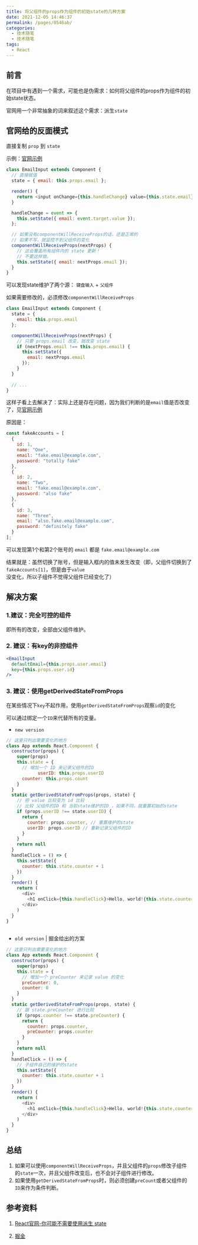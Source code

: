 ```yaml
---
title: 将父组件的props作为组件的初始state的几种方案
date: 2021-12-05 14:46:37
permalink: /pages/0546ab/
categories:
  - 技术随笔
  - 技术随笔
tags:
  - React
---
```

## 前言

在项目中有遇到一个需求，可能也是伪需求：如何将父组件的props作为组件的初始state状态。

官网用一个非常抽象的词来叙述这个需求：派生`state`

## 官网给的反面模式

直接复制 `prop` 到 `state`

示例：[官网示例](https://codesandbox.io/s/m3w9zn1z8x)

```javascript
class EmailInput extends Component {
  // 直接赋值
  state = { email: this.props.email };

  render() {
    return <input onChange={this.handleChange} value={this.state.email} />;
  }

  handleChange = event => {
    this.setState({ email: event.target.value });
  };

  // 如果没有componentWillReceiveProps的话，还是正常的
  // 如果不写，就监控不到父组件的变化
  componentWillReceiveProps(nextProps) {
    // 这会覆盖所有组件内的 state 更新！
    // 不要这样做。
    this.setState({ email: nextProps.email });
  }
}
```

可以发现state维护了两个源： `键盘输入` + `父组件`

如果需要修改的，必须修改`componentWillReceiveProps`

```javascript
class EmailInput extends Component {
  state = {
    email: this.props.email
  };

  componentWillReceiveProps(nextProps) {
    // 只要 props.email 改变，就改变 state
    if (nextProps.email !== this.props.email) {
      this.setState({
        email: nextProps.email
      });
    }
  }
  
  // ...
}
```

这样子看上去解决了：实际上还是存在问题，因为我们判断的是`email`值是否改变了，见[官网示例](https://codesandbox.io/s/mz2lnkjkrx?file=/index.js)

原因是：

```javascript
const fakeAccounts = [
  {
    id: 1,
    name: "One",
    email: "fake.email@example.com",
    password: "totally fake"
  },
  {
    id: 2,
    name: "Two",
    email: "fake.email@example.com",
    password: "also fake"
  },
  {
    id: 3,
    name: "Three",
    email: "also.fake.email@example.com",
    password: "definitely fake"
  }
];
```

可以发现第1个和第2个账号的 `email` 都是 `fake.email@example.com`

结果就是：虽然切换了账号，但是输入框内的值未发生改变（即，父组件切换到了`fakeAccounts[1]`，但是由于`value`没变化，所以子组件不觉得父组件已经变化了）

## 解决方案

### 1.建议：完全可控的组件

即所有的改变，全部由父组件维护。

### 2. 建议：有key的非控组件

```jsx
<EmailInput
  defaultEmail={this.props.user.email}
  key={this.props.user.id}
/>
```

### 3. 建议：使用getDerivedStateFromProps

在某些情况下`key`不起作用，使用`getDerivedStateFromProps`观察`id`的变化

可以通过绑定一个`ID`来代替所有的变量。

- `new version` 

```javascript
// 这里只列出需要变化的地方
class App extends React.Component {
  constructor(props) {
    super(props)
    this.state = {
      // 增加一个 ID 来记录父组件的ID
			userID: this.props.userID
      counter: this.props.count
    }
  }
  static getDerivedStateFromProps(props, state) {
    // 把 value 比较变为 id 比较
    // 比较 父组件的ID 和 当前state维护的ID ，如果不同，就重置初始的state
    if (props.userID !== state.userID) {
      return {
        counter: props.counter, // 重置维护的state
        userID: props.userID // 重新记录父组件的ID
      }
    }
    return null
  }
  handleClick = () => {
    this.setState({
      counter: this.state.counter + 1
    })
  }
  render() {
    return (
      <div>
        <h1 onClick={this.handleClick}>Hello, world!{this.state.counter}</h1>
      </div>
    )
  }
}
   
```

- `old version` | 掘金给出的方案

```javascript
// 这里只列出需要变化的地方
class App extends React.Component {
  constructor(props) {
    super(props)
    this.state = {
      // 增加一个 preCounter 来记录 value 的变化
      preCounter: 0,
      counter: 0
    }
  }
  static getDerivedStateFromProps(props, state) {
    // 跟 state.preCounter 进行比较
    if (props.counter !== state.preCounter) {
      return {
        counter: props.counter,
        preCounter: props.counter
      }
    }
    return null
  }
  handleClick = () => {
    // 子组件自己的维护的state
    this.setState({
      counter: this.state.counter + 1
    })
  }
  render() {
    return (
      <div>
        <h1 onClick={this.handleClick}>Hello, world!{this.state.counter}</h1>
      </div>
    )
  }
}

```



## 总结

1. 如果可以使用`componentWillReceiveProps`，并且父组件的`props`修改子组件的`state`一次，并且父组件改变后，也不会对子组件进行修改。
2. 如果使用`getDerivedStateFromProps`时，则必须创建`preCount`或者父组件的`ID`来作为条件判断。



## 参考资料

1. [React官网-你可能不需要使用派生 state](https://zh-hans.reactjs.org/blog/2018/06/07/you-probably-dont-need-derived-state.html)

2. [掘金](https://juejin.cn/post/6941546135827775525#heading-60)